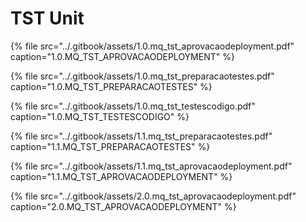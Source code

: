 # TST Unit

{% file src="../.gitbook/assets/1.0.mq\_tst\_aprovacaodeployment.pdf" caption="1.0.MQ\_TST\_APROVACAODEPLOYMENT" %}

{% file src="../.gitbook/assets/1.0.mq\_tst\_preparacaotestes.pdf" caption="1.0.MQ\_TST\_PREPARACAOTESTES" %}

{% file src="../.gitbook/assets/1.0.mq\_tst\_testescodigo.pdf" caption="1.0.MQ\_TST\_TESTESCODIGO" %}

{% file src="../.gitbook/assets/1.1.mq\_tst\_preparacaotestes.pdf" caption="1.1.MQ\_TST\_PREPARACAOTESTES" %}

{% file src="../.gitbook/assets/1.1.mq\_tst\_aprovacaodeployment.pdf" caption="1.1.MQ\_TST\_APROVACAODEPLOYMENT" %}

{% file src="../.gitbook/assets/2.0.mq\_tst\_aprovacaodeployment.pdf" caption="2.0.MQ\_TST\_APROVACAODEPLOYMENT" %}



